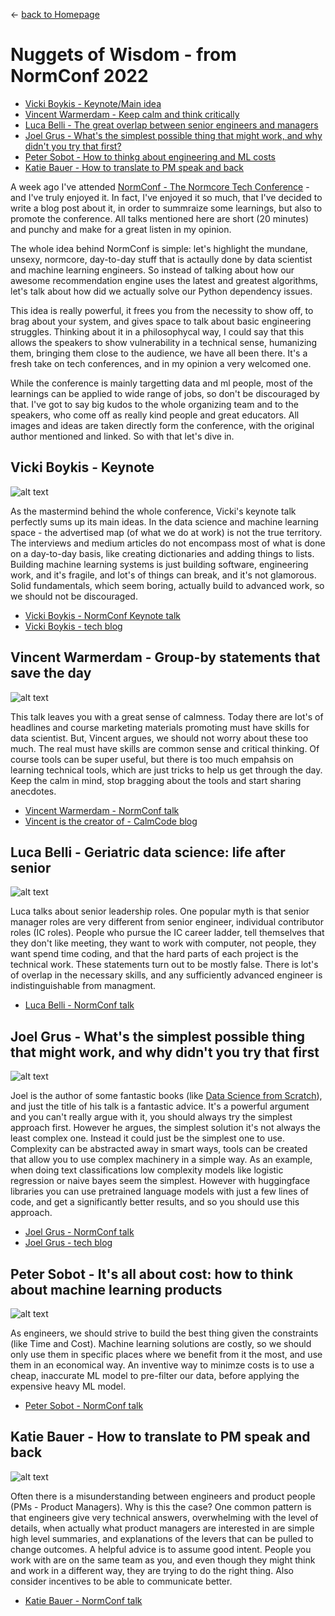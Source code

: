 
&leftarrow; [back to Homepage](../index.md)

# Nuggets of Wisdom - from NormConf 2022

* [Vicki Boykis - Keynote/Main idea](#vicki-boykis---keynote)
* [Vincent Warmerdam - Keep calm and think critically](#vincent-warmerdam---group-by-statements-that-save-the-day)
* [Luca Belli - The great overlap between senior engineers and managers](#luca-belli---geriatric-data-science-life-after-senior)
* [Joel Grus - What's the simplest possible thing that might work, and why didn't you try that first?](#joel-grus---whats-the-simplest-possible-thing-that-might-work-and-why-didnt-you-try-that-first)
* [Peter Sobot - How to thinkg about engineering and ML costs](#peter-sobot---its-all-about-cost-how-to-think-about-machine-learning-products)
* [Katie Bauer - How to translate to PM speak and back](#katie-bauer---how-to-translate-to-pm-speak-and-back)

A week ago I've attended [NormConf - The Normcore Tech Conference](https://normconf.com/) - and I've truly enjoyed it. In fact, I've enjoyed it so much, that I've decided to write a blog post about it, in order to summraize some learnings, but also to promote the conference. All talks mentioned here are short (20 minutes) and punchy and make for a great listen in my opinion.

The whole idea behind NormConf is simple: let's highlight the mundane, unsexy, normcore, day-to-day stuff that is actaully done by data scientist and machine learning engineers. So instead of talking about how our awesome recommendation engine uses the latest and greatest algorithms, let's talk about how did we actually solve our Python dependency issues.

This idea is really powerful, it frees you from the necessity to show off, to brag about your system, and gives space to talk about basic engineering struggles. Thinking about it in a philosophycal way, I could say that this allows the speakers to show vulnerability in a technical sense, humanizing them, bringing them close to the audience, we have all been there. It's a fresh take on tech conferences, and in my opinion a very welcomed one.

While the conference is mainly targetting data and ml people, most of the learnings can be applied to wide range of jobs, so don't be discouraged by that. I've got to say big kudos to the whole organizing team and to the speakers, who come off as really kind people and great educators. All images and ideas are taken directly form the conference, with the original author mentioned and linked. So with that let's dive in.


## Vicki Boykis - Keynote

![alt text](Vicki_Boykis.jpg "The advertised map is not the true territory")

As the mastermind behind the whole conference, Vicki's keynote talk perfectly sums up its main ideas. In the data science and machine learning space - the advertised map (of what we do at work) is not the true territory. The interviews and medium articles do not encompass most of what is done on a day-to-day basis, like creating dictionaries and adding things to lists. Building machine learning systems is just building software, engineering work, and it's fragile, and lot's of things can break, and it's not glamorous. Solid fundamentals, which seem boring, actually build to advanced work, so we should not be discouraged.

- [Vicki Boykis - NormConf Keynote talk](https://youtu.be/pR3QUegElmA?t=556)
- [Vicki Boykis - tech blog](https://vickiboykis.com/)

## Vincent Warmerdam - Group-by statements that save the day

![alt text](Vincent_Warmerdam.jpg "The real must have skills")

This talk leaves you with a great sense of calmness. Today there are lot's of headlines and course marketing materials promoting must have skills for data scientist. But, Vincent argues, we should not worry about these too much. The real must have skills are common sense and critical thinking. Of course tools can be super useful, but there is too much empahsis on learning technical tools, which are just tricks to help us get through the day. Keep the calm in mind, stop bragging about the tools and start sharing anecdotes.

- [Vincent Warmerdam - NormConf talk ](https://youtu.be/pR3QUegElmA?t=2187)
- [Vincent is the creator of - CalmCode blog](https://calmcode.io/)

## Luca Belli - Geriatric data science: life after senior

![alt text](Luca_Belli.jpg "Skill overlap between Senior IC and Management")

Luca talks about senior leadership roles. One popular myth is that senior manager roles are very different from senior engineer, individual contributor roles (IC roles). People who pursue the IC career ladder, tell themselves that they don't like meeting, they want to work with computer, not people, they want spend time coding, and that the hard parts of each project is the technical work. These statements turn out to be mostly false. There is lot's of overlap in the necessary skills, and any sufficiently advanced engineer is indistinguishable from managment.

- [Luca Belli - NormConf talk](https://youtu.be/pR3QUegElmA?t=11217)

## Joel Grus - What's the simplest possible thing that might work, and why didn't you try that first

![alt text](Joel_Grus.jpg "Simplest approach for text classification?")

Joel is the author of some fantastic books (like [Data Science from Scratch](https://joelgrus.com/2019/05/13/data-science-from-scratch-second-edition/)), and just the title of his talk is a fantastic advice. It's a powerful argument and you can't really argue with it, you should always try the simplest approach first. However he argues, the simplest solution it's not always the least complex one. Instead it could just be the simplest one to use. Complexity can be abstracted away in smart ways, tools can be created that allow you to use complex machinery in a simple way. As an example, when doing text classifications low complexity models like logistic regression or naive bayes seem the simplest. However with huggingface libraries you can use pretrained language models with just a few lines of code, and get a significantly better results, and so you should use this approach.

- [Joel Grus - NormConf talk](https://youtu.be/pR3QUegElmA?t=16892)
- [Joel Grus - tech blog](https://joelgrus.com/)

## Peter Sobot - It's all about cost: how to think about machine learning products

![alt text](Peter_Sobo.jpg "Engineering work and constraints")

As engineers, we should strive to build the best thing given the constraints (like Time and Cost). Machine learning solutions are costly, so we should only use them in specific places where we benefit from it the most, and use them in an economical way. An inventive way to minimze costs is to use a cheap, inaccurate ML model to pre-filter our data, before applying the expensive heavy ML model.

- [Peter Sobot - NormConf talk](https://youtu.be/pR3QUegElmA?t=18388)

## Katie Bauer - How to translate to PM speak and back

![alt text](Katie_Bauer.jpg "Tips for speaking with Product Managers")

Often there is a misunderstanding between engineers and product people (PMs - Product Managers). Why is this the case? One common pattern is that engineers give very technical answers, overwhelming with the level of details, when actually what product managers are interested in are simple high level summaries, and explanations of the levers that can be pulled to change outcomes. A helpful advice is to assume good intent. People you work with are on the same team as you, and even though they might think and work in a different way, they are trying to do the right thing. Also consider incentives to be able to communicate better.

- [Katie Bauer - NormConf talk](https://youtu.be/pR3QUegElmA?t=29146)
